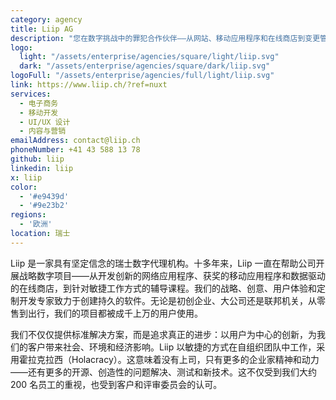 ```yaml
---
category: agency
title: Liip AG
description: "您在数字挑战中的罪犯合作伙伴——从网站、移动应用程序和在线商店到变更管理"
logo:
  light: "/assets/enterprise/agencies/square/light/liip.svg"
  dark: "/assets/enterprise/agencies/square/dark/liip.svg"
logoFull: "/assets/enterprise/agencies/full/light/liip.svg"
link: https://www.liip.ch/?ref=nuxt
services:
  - 电子商务
  - 移动开发
  - UI/UX 设计
  - 内容与营销
emailAddress: contact@liip.ch
phoneNumber: +41 43 588 13 78
github: liip
linkedin: liip
x: liip
color:
  - '#e9439d'
  - '#9e23b2'
regions:
  - '欧洲'
location: 瑞士
---
```


Liip 是一家具有坚定信念的瑞士数字代理机构。十多年来，Liip 一直在帮助公司开展战略数字项目——从开发创新的网络应用程序、获奖的移动应用程序和数据驱动的在线商店，到针对敏捷工作方式的辅导课程。我们的战略、创意、用户体验和定制开发专家致力于创建持久的软件。无论是初创企业、大公司还是联邦机关，从零售到出行，我们的项目都被成千上万的用户使用。

我们不仅仅提供标准解决方案，而是追求真正的进步：以用户为中心的创新，为我们的客户带来社会、环境和经济影响。Liip 以敏捷的方式在自组织团队中工作，采用霍拉克拉西（Holacracy）。这意味着没有上司，只有更多的企业家精神和动力——还有更多的开源、创造性的问题解决、测试和新技术。这不仅受到我们大约 200 名员工的重视，也受到客户和评审委员会的认可。
